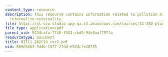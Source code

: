 ```yaml
---
content_type: resource
description: This resource contains information related to pollution mitigation to
  internalize externality.
file: https://ol-ocw-studio-app-qa.s3.amazonaws.com/courses/11-202-planning-economics-fall-2010/869d34645d4b14772fdde52dcfe28735_MIT11_202F10_rec1.pdf
file_type: application/pdf
parent_uid: 5434cafa-77d8-f524-cbd5-94e9aaf797fa
resourcetype: Document
title: MIT11_202F10_rec1.pdf
uid: 869d3464-5d4b-1477-2fdd-e52dcfe28735
---
```

